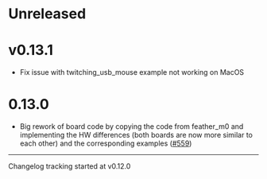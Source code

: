 # Unreleased

# v0.13.1
- Fix issue with twitching_usb_mouse example not working on MacOS

# 0.13.0

- Big rework of board code by copying the code from feather_m0 and implementing the HW differences (both boards are now more similar to each other) and the corresponding examples ([#559](https://github.com/atsamd-rs/atsamd/pull/559))

---

Changelog tracking started at v0.12.0
